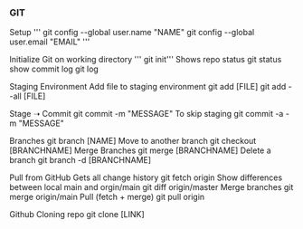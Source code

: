 ### GIT 

Setup 
'''
git config --global user.name "NAME"
git config --global user.email "EMAIL" 
'''

Initialize Git on working directory
''' git init'''
Shows repo status 
git status
show commit log
git log

Staging Environment
Add file to staging environment
git add [FILE]
git add --all [FILE]

Stage ➝ Commit
git commit -m "MESSAGE"
To skip staging
git commit -a -m "MESSAGE"

Branches
git branch [NAME]
Move to another branch 
git checkout [BRANCHNAME]
Merge Branches
git merge [BRANCHNAME]
Delete a branch
git branch -d [BRANCHNAME]

Pull from GitHub
Gets all change history 
git fetch origin
Show differences between local main and orgin/main
git diff origin/master
Merge branches
git merge origin/main
Pull (fetch + merge)
git pull origin

Github Cloning repo
git clone [LINK]
